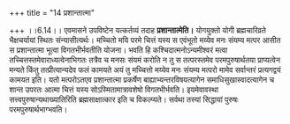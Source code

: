 +++
title = "14 प्रशान्तात्मा"

+++
।।6.14।। एवमासने उपविष्टेन यत्कर्तव्यं तदाह **प्रशान्तात्मेति।**
योगयुक्तो योगी ब्रह्मचारिव्रते भैक्षचर्यायां स्थितः संन्यासीत्यर्थः।
मच्चितो मयि परमे चित्तं यस्य स एवंभूतो मय्येव मनः संयम्य मत्पर आसीत स
प्रशान्तात्मा भूत्वा विगतभीर्भवतीति योजना। भवति हि
कश्चिदात्मनोऽन्यमीश्वरं मत्वा तच्चित्तस्तमेवाराध्यत्वेनाभिगतः तत्रैव च
मनसः संयमं करोति न तु स तत्परस्तमेव परमपुरुषार्थतया प्राप्यत्वेन मन्यते
किंतु तत्प्रीत्यान्यदेव फलं कामयते अयं तु मच्चित्तो मय्येव मनः संयम्य
मत्परो मामेव सर्वान्तरं प्रत्यगद्वयं कामयत इति। यतो मत्परोऽतएव
प्रशान्तात्मा प्रकर्षेण बाह्याभ्यन्तरविषयत्यागेन समाधिसुखास्वादत्यागेन च
शान्त उपरतः आत्मा चित्तं यस्य सोऽस्मितामात्रावशेषो विगतभीर्भवति।
इयमेवावस्था सत्त्वपुरुषान्यथाख्यातिरिति ब्रह्मसाक्षात्कार इति च
विकल्प्यते। सर्वथा तस्यां सिद्धायां पुरुषः परमपुरुषार्थभाग्भवति।
